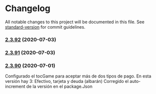 # Changelog

All notable changes to this project will be documented in this file. See [standard-version](https://github.com/conventional-changelog/standard-version) for commit guidelines.

### [2.3.92](https://github.com/dobleamarilla/tocGameV2/compare/v2.3.91...v2.3.92) (2020-07-03)

### [2.3.91](https://github.com/dobleamarilla/tocGameV2/compare/v2.3.88...v2.3.91) (2020-07-03)

### [2.3.90](https://github.com/dobleamarilla/tocGameV2/compare/v2.3.89...v2.3.90) (2020-07-01)

Configurado el tocGame para aceptar más de dos tipos de pago. En esta versión hay 3: Efectivo, tarjeta y deuda (albarán)
Corregido el auto-increment de la versión en el package.Json